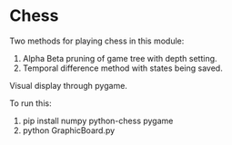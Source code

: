 # Chess
Two methods for playing chess in this module:
1. Alpha Beta pruning of game tree with depth setting.
2. Temporal difference method with states being saved.

Visual display through pygame.

To run this:
1. pip install numpy python-chess pygame
2. python GraphicBoard.py
